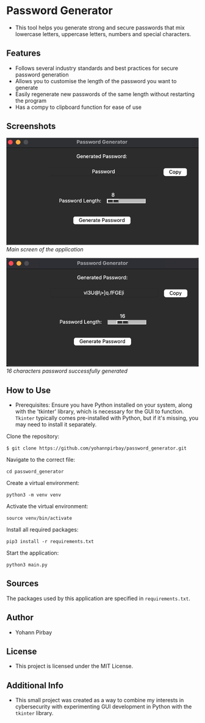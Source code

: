 # Password Generator

- This tool helps you generate strong and secure passwords that mix lowercase letters, uppercase letters, numbers and special characters.

## Features
- Follows several industry standards and best practices for secure password generation
- Allows you to customise the length of the password you want to generate
- Easily regenerate new passwords of the same length without restarting the program
- Has a compy to clipboard function for ease of use

## Screenshots
![Main screen](images/main_screen.png)
*Main screen of the application*

![Password successfully generated](images/generated_password.png)
*16 characters password successfully generated*

## How to Use
- Prerequisites: Ensure you have Python installed on your system, along with the 'tkinter' library, which is necessary for the GUI to function. `Tkinter` typically comes pre-installed with Python, but if it's missing, you may need to install it separately.

Clone the repository: 
 ```
$ git clone https://github.com/yohannpirbay/password_generator.git
```
Navigate to the correct file: 
```
cd password_generator
```

Create a virtual environment: 
```
python3 -m venv venv
```

Activate the virtual environment: 
```
source venv/bin/activate
```

Install all required packages: 
```
pip3 install -r requirements.txt
```

Start the application: 
```
python3 main.py 
```

## Sources
The packages used by this application are specified in `requirements.txt`.

## Author
- Yohann Pirbay

## License
- This project is licensed under the MIT License.

## Additional Info
- This small project was created as a way to combine my interests in cybersecurity with experimenting GUI development in Python with the `tkinter` library. 

